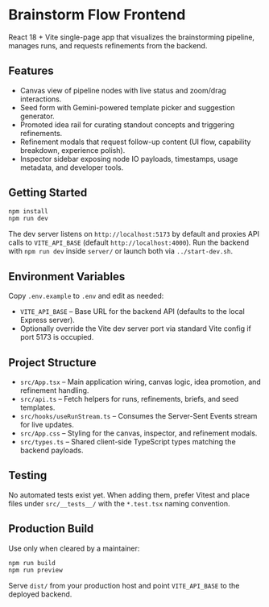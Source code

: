 # Brainstorm Flow Frontend

React 18 + Vite single-page app that visualizes the brainstorming pipeline, manages runs, and requests refinements from the backend.

## Features
- Canvas view of pipeline nodes with live status and zoom/drag interactions.
- Seed form with Gemini-powered template picker and suggestion generator.
- Promoted idea rail for curating standout concepts and triggering refinements.
- Refinement modals that request follow-up content (UI flow, capability breakdown, experience polish).
- Inspector sidebar exposing node IO payloads, timestamps, usage metadata, and developer tools.

## Getting Started
```bash
npm install
npm run dev
```
The dev server listens on `http://localhost:5173` by default and proxies API calls to `VITE_API_BASE` (default `http://localhost:4000`). Run the backend with `npm run dev` inside `server/` or launch both via `../start-dev.sh`.

## Environment Variables
Copy `.env.example` to `.env` and edit as needed:
- `VITE_API_BASE` – Base URL for the backend API (defaults to the local Express server).
- Optionally override the Vite dev server port via standard Vite config if port 5173 is occupied.

## Project Structure
- `src/App.tsx` – Main application wiring, canvas logic, idea promotion, and refinement handling.
- `src/api.ts` – Fetch helpers for runs, refinements, briefs, and seed templates.
- `src/hooks/useRunStream.ts` – Consumes the Server-Sent Events stream for live updates.
- `src/App.css` – Styling for the canvas, inspector, and refinement modals.
- `src/types.ts` – Shared client-side TypeScript types matching the backend payloads.

## Testing
No automated tests exist yet. When adding them, prefer Vitest and place files under `src/__tests__/` with the `*.test.tsx` naming convention.

## Production Build
Use only when cleared by a maintainer:
```bash
npm run build
npm run preview
```
Serve `dist/` from your production host and point `VITE_API_BASE` to the deployed backend.
